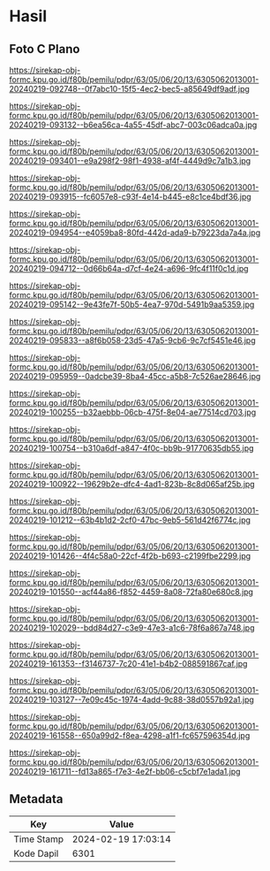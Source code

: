 # Hasil

## Foto C Plano

https://sirekap-obj-formc.kpu.go.id/f80b/pemilu/pdpr/63/05/06/20/13/6305062013001-20240219-092748--0f7abc10-15f5-4ec2-bec5-a85649df9adf.jpg

https://sirekap-obj-formc.kpu.go.id/f80b/pemilu/pdpr/63/05/06/20/13/6305062013001-20240219-093132--b6ea56ca-4a55-45df-abc7-003c06adca0a.jpg

https://sirekap-obj-formc.kpu.go.id/f80b/pemilu/pdpr/63/05/06/20/13/6305062013001-20240219-093401--e9a298f2-98f1-4938-af4f-4449d9c7a1b3.jpg

https://sirekap-obj-formc.kpu.go.id/f80b/pemilu/pdpr/63/05/06/20/13/6305062013001-20240219-093915--fc6057e8-c93f-4e14-b445-e8c1ce4bdf36.jpg

https://sirekap-obj-formc.kpu.go.id/f80b/pemilu/pdpr/63/05/06/20/13/6305062013001-20240219-094954--e4059ba8-80fd-442d-ada9-b79223da7a4a.jpg

https://sirekap-obj-formc.kpu.go.id/f80b/pemilu/pdpr/63/05/06/20/13/6305062013001-20240219-094712--0d66b64a-d7cf-4e24-a696-9fc4f11f0c1d.jpg

https://sirekap-obj-formc.kpu.go.id/f80b/pemilu/pdpr/63/05/06/20/13/6305062013001-20240219-095142--9e43fe7f-50b5-4ea7-970d-5491b9aa5359.jpg

https://sirekap-obj-formc.kpu.go.id/f80b/pemilu/pdpr/63/05/06/20/13/6305062013001-20240219-095833--a8f6b058-23d5-47a5-9cb6-9c7cf5451e46.jpg

https://sirekap-obj-formc.kpu.go.id/f80b/pemilu/pdpr/63/05/06/20/13/6305062013001-20240219-095959--0adcbe39-8ba4-45cc-a5b8-7c526ae28646.jpg

https://sirekap-obj-formc.kpu.go.id/f80b/pemilu/pdpr/63/05/06/20/13/6305062013001-20240219-100255--b32aebbb-06cb-475f-8e04-ae77514cd703.jpg

https://sirekap-obj-formc.kpu.go.id/f80b/pemilu/pdpr/63/05/06/20/13/6305062013001-20240219-100754--b310a6df-a847-4f0c-bb9b-91770635db55.jpg

https://sirekap-obj-formc.kpu.go.id/f80b/pemilu/pdpr/63/05/06/20/13/6305062013001-20240219-100922--19629b2e-dfc4-4ad1-823b-8c8d065af25b.jpg

https://sirekap-obj-formc.kpu.go.id/f80b/pemilu/pdpr/63/05/06/20/13/6305062013001-20240219-101212--63b4b1d2-2cf0-47bc-9eb5-561d42f6774c.jpg

https://sirekap-obj-formc.kpu.go.id/f80b/pemilu/pdpr/63/05/06/20/13/6305062013001-20240219-101426--4f4c58a0-22cf-4f2b-b693-c2199fbe2299.jpg

https://sirekap-obj-formc.kpu.go.id/f80b/pemilu/pdpr/63/05/06/20/13/6305062013001-20240219-101550--acf44a86-f852-4459-8a08-72fa80e680c8.jpg

https://sirekap-obj-formc.kpu.go.id/f80b/pemilu/pdpr/63/05/06/20/13/6305062013001-20240219-102029--bdd84d27-c3e9-47e3-a1c6-78f6a867a748.jpg

https://sirekap-obj-formc.kpu.go.id/f80b/pemilu/pdpr/63/05/06/20/13/6305062013001-20240219-161353--f3146737-7c20-41e1-b4b2-088591867caf.jpg

https://sirekap-obj-formc.kpu.go.id/f80b/pemilu/pdpr/63/05/06/20/13/6305062013001-20240219-103127--7e09c45c-1974-4add-9c88-38d0557b92a1.jpg

https://sirekap-obj-formc.kpu.go.id/f80b/pemilu/pdpr/63/05/06/20/13/6305062013001-20240219-161558--650a99d2-f8ea-4298-a1f1-fc657596354d.jpg

https://sirekap-obj-formc.kpu.go.id/f80b/pemilu/pdpr/63/05/06/20/13/6305062013001-20240219-161711--fd13a865-f7e3-4e2f-bb06-c5cbf7e1ada1.jpg


## Metadata

| Key        | Value               |
| ---------- | ------------------- |
| Time Stamp | 2024-02-19 17:03:14 |
| Kode Dapil | 6301                |



